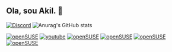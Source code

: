 ## Ola, sou Akil. 🖖
[![Discord](https://img.shields.io/badge/Discord-7289DA?style=for-the-badge&logo=discord&logoColor=white)](https://discord.gg/NYcvbVNTMh)
![Anurag's GitHub stats](https://github-readme-stats.vercel.app/api?username=anuraghazra&show_icons=true&theme=radical)

[![openSUSE]( 	https://img.shields.io/badge/SUSE-0C322C?style=for-the-badge&logo=SUSE&logoColor=white)]()
[![youtube]( 	https://img.shields.io/badge/YouTube-FF0000?style=for-the-badge&logo=youtube&logoColor=white)]()
[![openSUSE]()]()
[![openSUSE]()]()
[![openSUSE]()]()
[![openSUSE]()]()
